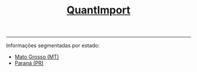 <header>
    <h1><a href="https://quantimportbrazil.github.io/Sobre/">QuantImport</a></h1>
</header>

---

Informações segmentadas por estado:

* [Mato Grosso (MT)](https://quantimportbrazil.github.io/MT/)
* [Paraná (PR)](https://quantimportbrazil.github.io/PR/)
